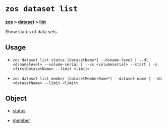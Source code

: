 # `zos dataset list`

**[zos](../../zos-article.md) > [dataset](../dataset-article.md) > [list](list-article.md)**

Show status of data sets. <!--dataset-list-description-->

## Usage

- ```zos dataset list status [datasetName*] --dsname-level | --dl <dsnamelevel> --volume-serial | --vs <volumeserial> --start | -s <firstDatasetName> --limit <limit>```

- ```zos dataset list member [datasetMemberName*] --dataset-name | --dn <datasetName> --limit <limit>```

## Object

- [status](zos-dataset-list-status.md)

- [member](zos-dataset-list-member.md)